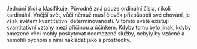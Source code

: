 <emphasis level="moderate">Jednání třídí a klasifikuje.<break time="0.3s"/> Původně zná pouze ordinální čísla,<break time="0.3s"/> nikoli kardinální.</emphasis><break time="0.5s"/> <prosody rate="95%">Vnější svět, vůči němuž musí člověk přizpůsobit své chování,<break time="0.3s"/> je však světem kvantitativní determinovanosti.</prosody><break time="0.5s"/> V tomto světě existují kvantitativní vztahy mezi příčinou a účinkem.<break time="0.5s"/> <emphasis level="strong">Kdyby tomu bylo jinak,<break time="0.3s"/> kdyby omezené věci mohly poskytovat neomezené služby,<break time="0.3s"/> nebyly by vzácné<break time="0.3s"/> a nemohli bychom s nimi nakládat jako s prostředky.</emphasis> 